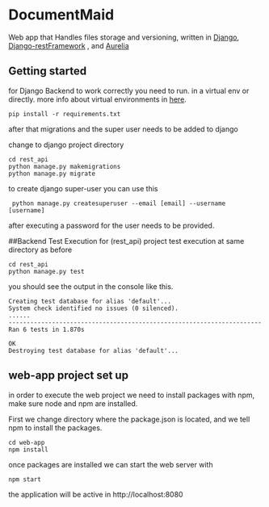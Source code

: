 # DocumentMaid


Web app that Handles files storage and versioning, written in [Django][11], [Django-restFramework][12] , and [Aurelia][10] 

## Getting started

for Django Backend to work correctly you need to run. in a virtual env or directly. 
more info about virtual environments in [here][01].
```
pip install -r requirements.txt
```

after that migrations and the super user needs to be added to django

change to django project directory
```
cd rest_api
python manage.py makemigrations
python manage.py migrate
```

to create django super-user you can use this

```
 python manage.py createsuperuser --email [email] --username [username]

```
after executing a password for the user needs to be provided.

##Backend Test Execution
for (rest_api) project test execution
at same directory as before

```
cd rest_api
python manage.py test
```

you should see the output in the console like this.

```
Creating test database for alias 'default'...
System check identified no issues (0 silenced).
......
----------------------------------------------------------------------
Ran 6 tests in 1.870s

OK
Destroying test database for alias 'default'...

```

## web-app project set up

in order to execute the web project we need to install packages 
with npm, make sure node and npm are installed.

First we change directory where the package.json is located,
and we tell npm to install the packages.
```
cd web-app
npm install
```
once packages are installed we can start the web server with
```
npm start
```

the application will be active in 
http://localhost:8080

[01]:https://docs.python.org/3/library/venv.html
[10]:https://aurelia.io/
[11]:https://www.djangoproject.com/
[12]:https://www.django-rest-framework.org/